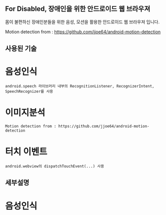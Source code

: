 ## For Disabled, 장애인을 위한 안드로이드 웹 브라우져
몸이 불편하신 장애인분들을 위한 음성, 모션을 활용한 안드로이드 웹 브라우져 입니다.

Motion detection from : https://github.com/jjoe64/android-motion-detection

## 사용된 기술
# 음성인식
	android.speech 라이브러리 내부의 RecognitionListener, RecognizerIntent, SpeechRecognizer를 사용
# 이미지분석
	Motion detection from : https://github.com/jjoe64/android-motion-detection
# 터치 이벤트
	android.webview의 dispatchTouchEvent(...) 사용

## 세부설명
# 음성인식

